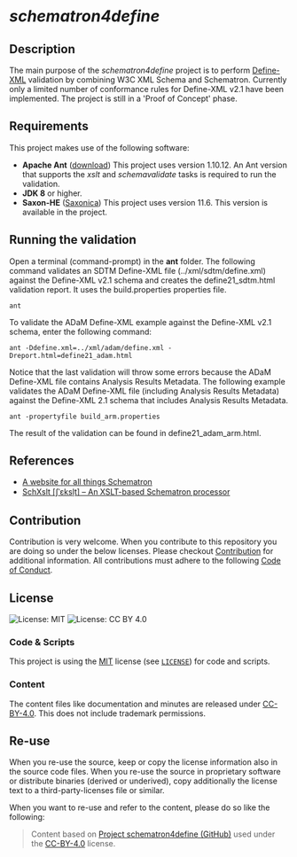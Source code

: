 # *schematron4define*

## Description

The main purpose of the *schematron4define* project is to perform [Define-XML](https://www.cdisc.org/standards/data-exchange/define-xml) validation by combining W3C XML Schema and Schematron. Currently only a limited number of conformance rules for Define-XML v2.1 have been implemented.
The project is still in a 'Proof of Concept' phase.

## Requirements

This project makes use of the following software:

- **Apache Ant** ([download](https://downloads.apache.org/ant/)) This project uses version 1.10.12. An Ant version that supports the *xslt* and *schemavalidate* tasks is required to run the validation.
- **JDK 8** or higher.
- **Saxon-HE** ([Saxonica](https://www.saxonica.com/download/java.xml)) This project uses version 11.6. This version is available in the project.

## Running the validation

Open a terminal (command-prompt) in the **ant** folder. The following command validates an SDTM Define-XML file (../xml/sdtm/define.xml) against the Define-XML v2.1 schema and creates the define21_sdtm.html validation report. It uses the build.properties properties file.

```SHELL
ant
```

To validate the ADaM Define-XML example against the Define-XML v2.1 schema, enter the following command:

```SHELL
ant -Ddefine.xml=../xml/adam/define.xml -Dreport.html=define21_adam.html
```

Notice that the last validation will throw some errors because the ADaM Define-XML file contains Analysis Results Metadata.
The following example validates the ADaM Define-XML file (including Analysis Results Metadata) against the Define-XML 2.1 schema that includes Analysis Results Metadata.

```SHELL
ant -propertyfile build_arm.properties
```

The result of the validation can be found in define21_adam_arm.html.

## References

- [A website for all things Schematron](https://www.schematron.com/)
- [SchXslt [ʃˈɛksl̩t] – An XSLT-based Schematron processor](https://github.com/schxslt/schxslt)

## Contribution

Contribution is very welcome. When you contribute to this repository you are doing so under the below licenses. Please checkout [Contribution](CONTRIBUTING.md) for additional information. All contributions must adhere to the following [Code of Conduct](CODE_OF_CONDUCT.md).

## License

![License: MIT](https://img.shields.io/badge/License-MIT-blue.svg) ![License: CC BY 4.0](https://img.shields.io/badge/License-CC_BY_4.0-blue.svg)

### Code & Scripts

This project is using the [MIT](http://www.opensource.org/licenses/MIT "The MIT License | Open Source Initiative") license (see [`LICENSE`](LICENSE)) for code and scripts.

### Content

The content files like documentation and minutes are released under [CC-BY-4.0](https://creativecommons.org/licenses/by/4.0/). This does not include trademark permissions.

## Re-use

When you re-use the source, keep or copy the license information also in the source code files. When you re-use the source in proprietary software or distribute binaries (derived or underived), copy additionally the license text to a third-party-licenses file or similar.

When you want to re-use and refer to the content, please do so like the following:

> Content based on [Project schematron4define (GitHub)](https://github.com/lexjansen/schematron4define) used under the [CC-BY-4.0](https://creativecommons.org/licenses/by/4.0/) license.

